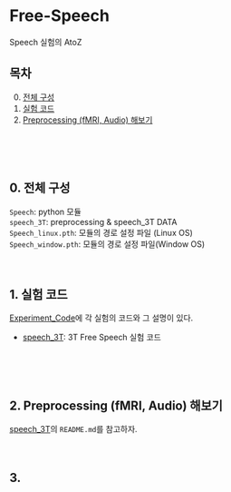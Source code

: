# Free-Speech
Speech 실험의 AtoZ
<br/>

## 목차
0. [전체 구성](##-0.-전체-구성)
1. [실험 코드](##-1.-실험-코드)
2. [Preprocessing (fMRI, Audio) 해보기](##-2.-Preprocessing-(fMRI,-Audio)-해보기)

<br/>
<br/>
<br/>

## 0. 전체 구성
`Speech`: python 모듈\
`speech_3T`: preprocessing & speech_3T DATA\
`Speech_linux.pth`: 모듈의 경로 설정 파일 (Linux OS)\
`Speech_window.pth`: 모듈의 경로 설정 파일(Window OS)
<br/>
<br/>
<br/>

## 1. 실험 코드
[Experiment_Code](Experiment_Code)에 각 실험의 코드와 그 설명이 있다.
- [speech_3T](Experiment_Code/speech_3T): 3T Free Speech 실험 코드
<br/>
<br/>
<br/>

## 2. Preprocessing (fMRI, Audio) 해보기
[speech_3T](speech_3T)의 `README.md`를 참고하자.
<br/>
<br/>
<br/>

## 3. 